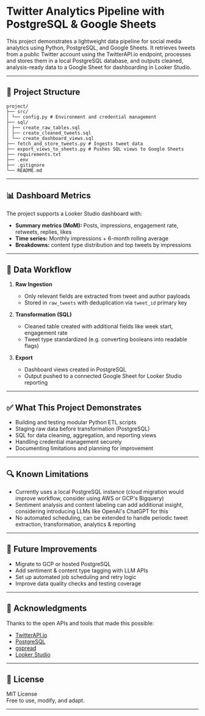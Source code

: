 # Twitter Analytics Pipeline with PostgreSQL & Google Sheets

This project demonstrates a lightweight data pipeline for social media analytics using Python, PostgreSQL, and Google Sheets. It retrieves tweets from a public Twitter account using the TwitterAPI.io endpoint, processes and stores them in a local PostgreSQL database, and outputs cleaned, analysis-ready data to a Google Sheet for dashboarding in Looker Studio.

---

## 🔧 Project Structure

  ``` 
  project/ 
  ├── src/ 
  │ └── config.py # Environment and credential management 
  ├── sql/ 
  │ ├── create_raw_tables.sql 
  │ ├── create_cleaned_tweets.sql 
  │ └── create_dashboard_views.sql 
  ├── fetch_and_store_tweets.py # Ingests tweet data 
  ├── export_views_to_sheets.py # Pushes SQL views to Google Sheets 
  ├── requirements.txt 
  ├── .env 
  ├── .gitignore 
  └── README.md 
  ``` 
---

## 📊 Dashboard Metrics

The project supports a Looker Studio dashboard with:

- **Summary metrics (MoM):** Posts, impressions, engagement rate, retweets, replies, likes  
- **Time series:** Monthly impressions + 6-month rolling average  
- **Breakdowns:** content type distribution and top tweets by impressions  

---

## 🧹 Data Workflow

1. **Raw Ingestion**  
   - Only relevant fields are extracted from tweet and author payloads
   - Stored in `raw_tweets` with deduplication via `tweet_id` primary key

2. **Transformation (SQL)**  
   - Cleaned table created with additional fields like week start, engagement rate
   - Tweet type standardized (e.g. converting booleans into readable flags)

3. **Export**
   - Dashboard views created in PostgreSQL
   - Output pushed to a connected Google Sheet for Looker Studio reporting

---

## ✅ What This Project Demonstrates

- Building and testing modular Python ETL scripts
- Staging raw data before transformation (PostgreSQL)
- SQL for data cleaning, aggregation, and reporting views
- Handling credential management securely
- Documenting limitations and planning for improvement
  
---

## 🔍 Known Limitations

- Currently uses a local PostgreSQL instance (cloud migration would improve workflow, consider using AWS or GCP's Bigquery)
- Sentiment analysis and content labeling can add additional insight, considering introducing LLMs like OpenAI's ChatGPT for this
- No automated scheduling, can be extended to handle periodic tweet extraction, transformation, analytics & reporting

---

## 🚀 Future Improvements

- Migrate to GCP or hosted PostgreSQL
- Add sentiment & content type tagging with LLM APIs
- Set up automated job scheduling and retry logic
- Improve data quality checks and testing coverage

---
## 🙌 Acknowledgments

Thanks to the open APIs and tools that made this possible:
- [TwitterAPI.io](https://twitterapi.io/)
- [PostgreSQL](https://www.postgresql.org/)
- [gspread](https://gspread.readthedocs.io/en/latest/)
- [Looker Studio](https://lookerstudio.google.com/)

---

## 📄 License

MIT License  
Free to use, modify, and adapt.

---

